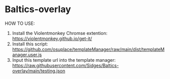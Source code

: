 # Baltics-overlay

HOW TO USE:

1. Install the Violentmonkey Chromse extention: https://violentmonkey.github.io/get-it/
2. Install this script: https://github.com/osuplace/templateManager/raw/main/dist/templateManager.user.js
3. Input this template url into the template manager: https://raw.githubusercontent.com/Sidges/Baltics-overlay/main/testing.json
